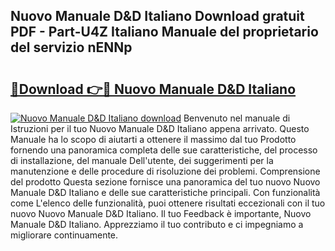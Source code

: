 ## Nuovo Manuale D&D Italiano Download gratuit PDF - Part-U4Z Italiano Manuale del proprietario del servizio nENNp

# <h2><a href="http://dfcea3w.blite.top/?on=Nuovo+Manuale+D%26D+Italiano">🔗Download 👉🔴 Nuovo Manuale D&D Italiano</a></h2>

[![Nuovo Manuale D&D Italiano download](https://i.imgur.com/lujVjoI.png)](http://dfcea3w.blite.top/?on=Nuovo+Manuale+D%26D+Italiano)
Benvenuto nel manuale di Istruzioni per il tuo Nuovo Manuale D&D Italiano appena arrivato. Questo Manuale ha lo scopo di aiutarti a ottenere il massimo dal tuo Prodotto fornendo una panoramica completa delle sue caratteristiche, del processo di installazione, del manuale Dell'utente, dei suggerimenti per la manutenzione e delle procedure di risoluzione dei problemi. Comprensione del prodotto Questa sezione fornisce una panoramica del tuo nuovo Nuovo Manuale D&D Italiano e delle sue caratteristiche principali. Con funzionalità come L'elenco delle funzionalità, puoi ottenere risultati eccezionali con il tuo nuovo Nuovo Manuale D&D Italiano. Il tuo Feedback è importante, Nuovo Manuale D&D Italiano. Apprezziamo il tuo contributo e ci impegniamo a migliorare continuamente.

